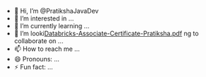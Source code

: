 - 👋 Hi, I’m @PratikshaJavaDev
- 👀 I’m interested in ...
- 🌱 I’m currently learning ...
- 💞️ I’m looki[Databricks-Associate-Certificate-Pratiksha.pdf](https://github.com/user-attachments/files/17057259/Databricks-Associate-Certificate-Pratiksha.pdf)
ng to collaborate on ...
- 📫 How to reach me ...
- 😄 Pronouns: ...
- ⚡ Fun fact: ...

<!---
PratikshaJavaDev/PratikshaJavaDev is a ✨ special ✨ repository because its `README.md` (this file) appears on your GitHub profile.
You can click the Preview link to take a look at your changes.
--->
